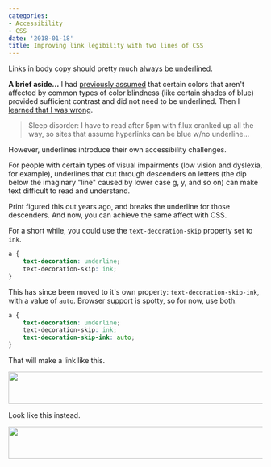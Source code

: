 ```yaml
---
categories:
- Accessibility
- CSS
date: '2018-01-18'
title: Improving link legibility with two lines of CSS
---
```


Links in body copy should pretty much [always be underlined](/accessibility-according-to-people-with-actual-disabilities/).

**A brief aside...** I had [previously assumed](/better-link-accessibility-for-the-color-blind/) that certain colors that aren't affected by common types of color blindness (like certain shades of blue) provided sufficient contrast and did not need to be underlined. Then I [learned that I was wrong](/accessibility-according-to-people-with-actual-disabilities/).

> Sleep disorder: I have to read after 5pm with f.lux cranked up all the way, so sites that assume hyperlinks can be blue w/no underline…

However, underlines introduce their own accessibility challenges.

For people with certain types of visual impairments (low vision and dyslexia, for example), underlines that cut through descenders on letters (the dip below the imaginary "line" caused by lower case g, y, and so on) can make text difficult to read and understand.

Print figured this out years ago, and breaks the underline for those descenders. And now, you can achieve the same affect with CSS.

For a short while, you could use the `text-decoration-skip` property set to `ink`.

```css
a {
    text-decoration: underline;
    text-decoration-skip: ink;
}
```

This has since been moved to it's own property: `text-decoration-skip-ink`, with a value of `auto`. Browser support is spotty, so for now, use both.

```css
a {
    text-decoration: underline;
    text-decoration-skip: ink;
    text-decoration-skip-ink: auto;
}
```

That will make a link like this.

<img src="https://gomakethings.com/wp-content/uploads/2018/01/without-skip-ink.png" alt="" width="576" height="64" class="aligncenter size-full wp-image-20368" />

Look like this instead.

<img src="https://gomakethings.com/wp-content/uploads/2018/01/with-skip-ink.png" alt="" width="576" height="64" class="aligncenter size-full wp-image-20368" />